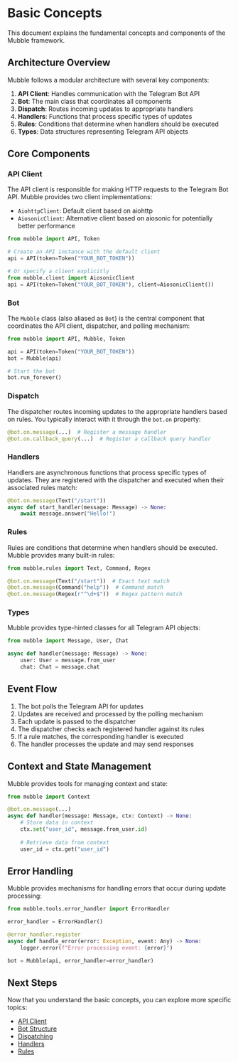 # Basic Concepts

This document explains the fundamental concepts and components of the Mubble framework.

## Architecture Overview

Mubble follows a modular architecture with several key components:

1. **API Client**: Handles communication with the Telegram Bot API
2. **Bot**: The main class that coordinates all components
3. **Dispatch**: Routes incoming updates to appropriate handlers
4. **Handlers**: Functions that process specific types of updates
5. **Rules**: Conditions that determine when handlers should be executed
6. **Types**: Data structures representing Telegram API objects

## Core Components

### API Client

The API client is responsible for making HTTP requests to the Telegram Bot API. Mubble provides two client implementations:

- `AiohttpClient`: Default client based on aiohttp
- `AiosonicClient`: Alternative client based on aiosonic for potentially better performance

```python
from mubble import API, Token

# Create an API instance with the default client
api = API(token=Token("YOUR_BOT_TOKEN"))

# Or specify a client explicitly
from mubble.client import AiosonicClient
api = API(token=Token("YOUR_BOT_TOKEN"), client=AiosonicClient())
```

### Bot

The `Mubble` class (also aliased as `Bot`) is the central component that coordinates the API client, dispatcher, and polling mechanism:

```python
from mubble import API, Mubble, Token

api = API(token=Token("YOUR_BOT_TOKEN"))
bot = Mubble(api)

# Start the bot
bot.run_forever()
```

### Dispatch

The dispatcher routes incoming updates to the appropriate handlers based on rules. You typically interact with it through the `bot.on` property:

```python
@bot.on.message(...)  # Register a message handler
@bot.on.callback_query(...)  # Register a callback query handler
```

### Handlers

Handlers are asynchronous functions that process specific types of updates. They are registered with the dispatcher and executed when their associated rules match:

```python
@bot.on.message(Text("/start"))
async def start_handler(message: Message) -> None:
    await message.answer("Hello!")
```

### Rules

Rules are conditions that determine when handlers should be executed. Mubble provides many built-in rules:

```python
from mubble.rules import Text, Command, Regex

@bot.on.message(Text("/start"))  # Exact text match
@bot.on.message(Command("help"))  # Command match
@bot.on.message(Regex(r"^\d+$"))  # Regex pattern match
```

### Types

Mubble provides type-hinted classes for all Telegram API objects:

```python
from mubble import Message, User, Chat

async def handler(message: Message) -> None:
    user: User = message.from_user
    chat: Chat = message.chat
```

## Event Flow

1. The bot polls the Telegram API for updates
2. Updates are received and processed by the polling mechanism
3. Each update is passed to the dispatcher
4. The dispatcher checks each registered handler against its rules
5. If a rule matches, the corresponding handler is executed
6. The handler processes the update and may send responses

## Context and State Management

Mubble provides tools for managing context and state:

```python
from mubble import Context

@bot.on.message(...)
async def handler(message: Message, ctx: Context) -> None:
    # Store data in context
    ctx.set("user_id", message.from_user.id)
    
    # Retrieve data from context
    user_id = ctx.get("user_id")
```

## Error Handling

Mubble provides mechanisms for handling errors that occur during update processing:

```python
from mubble.tools.error_handler import ErrorHandler

error_handler = ErrorHandler()

@error_handler.register
async def handle_error(error: Exception, event: Any) -> None:
    logger.error(f"Error processing event: {error}")

bot = Mubble(api, error_handler=error_handler)
```

## Next Steps

Now that you understand the basic concepts, you can explore more specific topics:

- [API Client](api-client.md)
- [Bot Structure](bot-structure.md)
- [Dispatching](dispatching.md)
- [Handlers](handlers.md)
- [Rules](rules.md) 